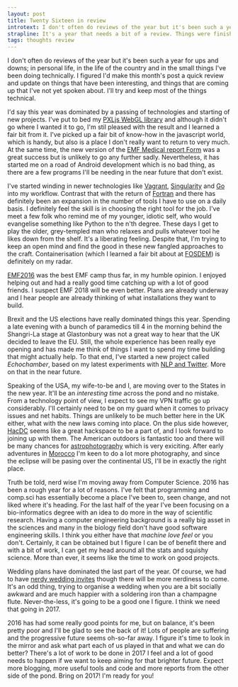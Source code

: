 ```yaml
---
layout: post
title: Twenty Sixteen in review 
introtext: I don't often do reviews of the year but it's been such a year for ups and downs; in personal life, in the life of the country and in the small things I've been doing technically. I figured I'd make this month's post a quick review and update on things that have been interesting, and things that are coming up that I've not yet spoken about. I'll try and keep most of the things technical.  
strapline: It's a year that needs a bit of a review. Things were finished and things were started but everything is changing.
tags: thoughts review
---
```


I don't often do reviews of the year but it's been such a year for ups and downs; in personal life, in the life of the country and in the small things I've been doing technically. I figured I'd make this month's post a quick review and update on things that have been interesting, and things that are coming up that I've not yet spoken about. I'll try and keep most of the things technical.

I'd say this year was dominated by a passing of technologies and starting of new projects. I've put to bed my [PXLjs WebGL library](http://www.pxljs.com) and although it didn't go where I wanted it to go, I'm stil pleased with the result and I learned a fair bit from it. I've picked up a fair bit of know-how in the javascript world, which is handy, but also is a place I don't really want to return to very much. At the same time, the new version of the [EMF Medical report Form](https://www.section9.co.uk/posts/2016-07-15-ePRF-mark2.html) was a great success but is unlikely to go any further sadly. Nevertheless, it has started me on a road of Android development which is no bad thing, as there are a few programs I'll be needing in the near future that don't exist.

I've started winding in newer technologies like [Vagrant](https://www.vagrantup.com/), [Singularity](http://singularity.lbl.gov/) and [Go](https://www.section9.co.uk/posts/2016-06-22-CMake-and-Go.html) into my workflow. Contrast that with the return of [Fortran](https://www.section9.co.uk/posts/2016-05-16-Fortran-CUDA.html) and there has definitely been an expansion in the number of tools I have to use on a daily basis. I definitely feel the skill is in choosing the right tool for the job. I've meet a few folk who remind me of my younger, idiotic self, who would evangelise something like Python to the n'th degree. These days I get to play the older, grey-templed man who relaxes and pulls whatever tool he likes down from the shelf. It's a liberating feeling. Despite that, I'm trying to keep an open mind and find the good in these new fangled approaches to the craft. Containerisation (which I learned a fair bit about at [FOSDEM](https://www.section9.co.uk/posts/2016-02-02-FOSDEM.html)) is definitely on my radar.   

[EMF2016](https://www.section9.co.uk/posts/2016-08-17-EMF-2016.html) was the best EMF camp thus far, in my humble opinion. I enjoyed helping out and had a really good time catching up with a lot of good friends. I suspect EMF 2018 will be even better. Plans are already underway and I hear people are already thinking of what installations they want to build.

Brexit and the US elections have really dominated things this year. Spending a late evening with a bunch of paramedics till 4 in the morning behind the Shangri-La stage at Glastonbury was not a great way to hear that the UK decided to leave the EU. Still, the whole experience has been really eye opening and has made me think of things I want to spend my time building that might actually help. To that end, I've started a new project called *Echochamber*, based on my latest experiments with [NLP and Twitter](https://www.section9.co.uk/posts/2016-11-01-Machine-Learning-Twitter.html). More on that in the near future.

Speaking of the USA, my wife-to-be and I, are moving over to the States in the new year. It'll be an *interesting time* across the pond and no mistake. From a technology point of view, I expect to see my VPN traffic go up considerably. I'll certainly need to be on my guard when it comes to privacy issues and net habits. Things are unlikely to be much better here in the UK either, what with the new laws coming into place. On the plus side however, [HacDC](http://www.hacdc.org) seems like a great hackspace to be a part of, and I look forward to joining up with them. The American outdoors is fantastic too and there will be many chances for [astrophotography](https://www.section9.co.uk/posts/2016-04-25-Astrophotography.html) which is very exiciting. After early adventures in [Morocco](https://www.section9.co.uk/posts/2016-03-16-Morocco.html) I'm keen to do a lot more photography, and since the eclipse will be pasing over the continental US, I'll be in exactly the right place. 

Truth be told, nerd wise I'm moving away from Computer Science. 2016 has been a rough year for a lot of reasons. I've felt that programming and comp.sci has essentially become a place I've been to, seen change, and not liked where it's heading. For the last half of the year I've been focusing on a bio-informatics degree with an idea to do more in the way of scientific research. Having a computer engineering background is a really big asset in the sciences and many in the biology field don't have good software engineering skills. I think you either have that *machine love feel* or you don't. Certainly, it can be obtained but I figure I can be of benefit there and with a bit of work, I can get my head around all the stats and squishy science. More than ever, it seems like the time to work on good projects.

Wedding plans have dominated the last part of the year. Of course, we had to have [nerdy wedding invites](https://www.section9.co.uk/posts/2016-11-29-WeddingInvite.html) though there will be more nerdiness to come. It's an odd thing, trying to organise a wedding when you are a bit socially awkward and are much happier with a soldering iron than a champagne flute. Never-the-less, it's going to be a good one I figure. I think we need that going in 2017.

2016 has had some really good points for me, but on balance, it's been pretty poor and I'll be glad to see the back of it! Lots of people are suffering and the progressive future seems oh-so-far away. I figure it's time to look in the mirror and ask what part each of us played in that and what we can do better? There's a lot of work to be done in 2017 I feel and a lot of good needs to happen if we want to keep aiming for that brighter future. Expect more blogging, more useful tools and code and more reports from the other side of the pond. Bring on 2017! I'm ready for you!
